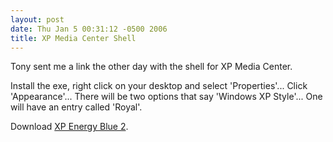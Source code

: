 ```yaml
---
layout: post
date: Thu Jan 5 00:31:12 -0500 2006
title: XP Media Center Shell
---
```


Tony sent me a link the other day with the shell for XP Media Center.

Install the exe, right click on your desktop and select 'Properties'...  Click
'Appearance'...  There will be two options that say 'Windows XP Style'...  One
will have an entry called 'Royal'.

Download <a title="XPEnergyBlue2.exe"
href="http://blog.nevercraft.net/wp-content/uploads/2006/01/XPEnergyBlue2.exe">XP
Energy Blue 2</a>.

